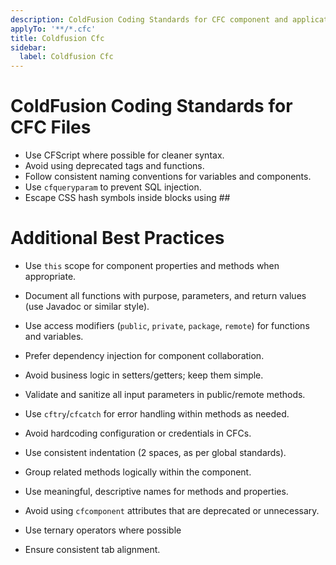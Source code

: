 ```yaml
---
description: ColdFusion Coding Standards for CFC component and application patterns
applyTo: '**/*.cfc'
title: Coldfusion Cfc
sidebar:
  label: Coldfusion Cfc
---
```


# ColdFusion Coding Standards for CFC Files

- Use CFScript where possible for cleaner syntax.
- Avoid using deprecated tags and functions.
- Follow consistent naming conventions for variables and components.
- Use `cfqueryparam` to prevent SQL injection.
- Escape CSS hash symbols inside <cfoutput> blocks using ##

# Additional Best Practices

- Use `this` scope for component properties and methods when appropriate.
- Document all functions with purpose, parameters, and return values (use Javadoc or similar style).
- Use access modifiers (`public`, `private`, `package`, `remote`) for functions and variables.
- Prefer dependency injection for component collaboration.
- Avoid business logic in setters/getters; keep them simple.
- Validate and sanitize all input parameters in public/remote methods.
- Use `cftry`/`cfcatch` for error handling within methods as needed.
- Avoid hardcoding configuration or credentials in CFCs.
- Use consistent indentation (2 spaces, as per global standards).
- Group related methods logically within the component.
- Use meaningful, descriptive names for methods and properties.
- Avoid using `cfcomponent` attributes that are deprecated or unnecessary.

- Use ternary operators where possible
- Ensure consistent tab alignment.
